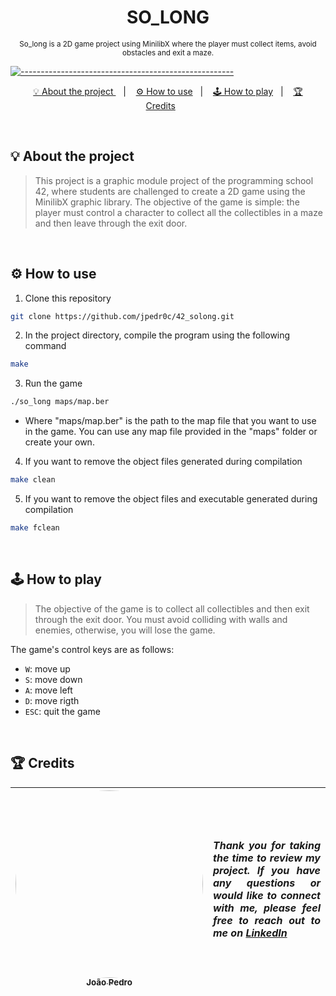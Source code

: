 <h1 align=center>
  <strong> SO_LONG </strong>
</h1>

<p align="center">
  <sub> So_long is a 2D game project using MinilibX where the player must collect items, avoid obstacles and exit a maze.
  <sub>
</p>


[![-----------------------------------------------------](https://raw.githubusercontent.com/andreasbm/readme/master/assets/lines/colored.png)](#table-of-contents)

<p align="center">
  <a href="#About"> 💡 About the project </a>&nbsp;&nbsp;&nbsp;|&nbsp;&nbsp;&nbsp;
  <a href="#HowUse"> ⚙️ How to use</a>&nbsp;&nbsp;&nbsp;|&nbsp;&nbsp;&nbsp;
    <a href="#HowPlay"> 🕹️ How to play</a>&nbsp;&nbsp;&nbsp;|&nbsp;&nbsp;&nbsp;
  <a href="#Credits"> 🏆 Credits</a>&nbsp;&nbsp;&nbsp;&nbsp;&nbsp;&nbsp;
</p>

<br/>

<a id="About"></a>
## 💡 About the project
> This project is a graphic module project of the programming school 42, where students are challenged to create a 2D game using the MinilibX graphic library. The objective of the game is simple: the player must control a character to collect all the collectibles in a maze and then leave through the exit door.

<br/>

<a id="HowUse"></a>
## ⚙️ How to use

1. Clone this repository
```sh
git clone https://github.com/jpedr0c/42_solong.git
```
2. In the project directory, compile the program using the following command
```sh
make
```
3. Run the game
```sh
./so_long maps/map.ber
```
- Where "maps/map.ber" is the path to the map file that you want to use in the game. You can use any map file provided in the "maps" folder or create your own.
4. If you want to remove the object files generated during compilation
```sh
make clean
```
5. If you want to remove the object files and executable generated during compilation
```sh
make fclean
```

<br/>

<a id="HowPlay"></a>
## 🕹️ How to play
> The objective of the game is to collect all collectibles and then exit through the exit door. You must avoid colliding with walls and enemies, otherwise, you will lose the game.

The game's control keys are as follows:

- `W`: move up
- `S`: move down
- `A`: move left
- `D`: move rigth
- `ESC`: quit the game

<br/>

<a id="Credits"></a>
## 🏆 Credits
| [<img src="https://avatars.githubusercontent.com/u/78514252?v=4" width="300" style="border-radius:50%"><br><sub> João Pedro </sub>](https://www.linkedin.com/in/jpedroc) | <p align="justify">***Thank you for taking the time to review my project. If you have any questions or would like to connect with me, please feel free to reach out to me on [LinkedIn](https://www.linkedin.com/in/jpedroc)***</p> | 
|---|---|
